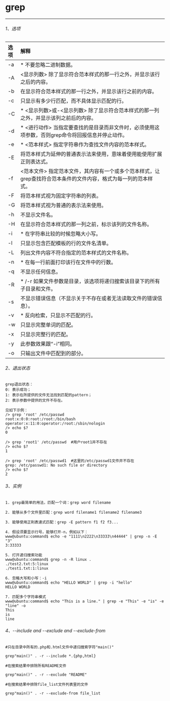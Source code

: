 # grep

---
###### 1、选项
| 选项  | 解释 
|:-----|:--------
|-a    |  * 不要忽略二进制数据。
|-A    |  <显示列数> 除了显示符合范本样式的那一行之外，并显示该行之后的内容。
|-b    |  在显示符合范本样式的那一行之外，并显示该行之前的内容。
|-c    |  只显示有多少行匹配，而不具体显示匹配的行。
|-C    |  * <显示列数>或-<显示列数>  除了显示符合范本样式的那一列之外，并显示该列之前后的内容。
|-d    |  * <进行动作> 当指定要查找的是目录而非文件时，必须使用这项参数，否则grep命令将回报信息并停止动作。
|-e    |  * <范本样式> 指定字符串作为查找文件内容的范本样式。
|-E    |  将范本样式为延伸的普通表示法来使用，意味着使用能使用扩展正则表达式。
|-f    |  <范本文件> 指定范本文件，其内容有一个或多个范本样式，让grep查找符合范本条件的文件内容，格式为每一列的范本样式。
|-F    |  将范本样式视为固定字符串的列表。
|-G    |  将范本样式视为普通的表示法来使用。
|-h    |  不显示文件名。
|-H    |  在显示符合范本样式的那一列之前，标示该列的文件名称。
|-i    |  * 在字符串比较的时候忽略大小写。
|-l    |  只显示包含匹配模板的行的文件名清单。
|-L    |  列出文件内容不符合指定的范本样式的文件名称。
|-n    |  * 在每一行前面打印该行在文件中的行数。
|-q    |  不显示任何信息。
|-R    |  * /-r 如果文件参数是目录，该选项将递归搜索该目录下的所有子目录和文件。
|-s    |  不显示错误信息（不显示关于不存在或者无法读取文件的错误信息）。
|-v    |  * 反向检索，只显示不匹配的行。
|-w    |  只显示完整单词的匹配。
|-x    |  只显示完整行的匹配。
|-y    |  此参数效果跟“-i”相同。
|-o    |  只输出文件中匹配到的部分。

###### 2、退出状态
```text
grep退出状态：
0: 表示成功；
1: 表示在所提供的文件无法找到匹配的pattern；
2: 表示参数中提供的文件不存在。

见如下示例：
/> grep 'root' /etc/passwd
root:x:0:0:root:/root:/bin/bash
operator:x:11:0:operator:/root:/sbin/nologin
/> echo $?
0

/> grep 'root1' /etc/passwd  #用户root1并不存在
/> echo $?
1

/> grep 'root' /etc/passwd1  #这里的/etc/passwd1文件并不存在
grep: /etc/passwd1: No such file or directory
/> echo $?
2
```

###### 3、实例
```text
1. grep最简单的用法，匹配一个词：grep word filename

2. 能够从多个文件里匹配：grep word filename1 filename2 filename3

3. 能够使用正則表達式匹配：grep -E pattern f1 f2 f3...

4. 假设须要显示行号，能够打开-n，例如以下：
www@ubuntu:command$ echo -e "1111\n2222\n33333\n44444" | grep -n -E "3"
3:33333

5. 打开递归搜索功能
www@ubuntu:command$ grep -n -R linux . 
./test2.txt:5:linux
./test1.txt:1:linux

6. 忽略大写和小写：-i
www@ubuntu:command$ echo "HELLO WORLD" | grep -i "hello"
HELLO WORLD

7. 匹配多个字符串模式
www@ubuntu:command$ echo "This is a line." | grep -e "This" -e "is" -e "line" -o
This
is
line
```

###### 4、--include and --exclude and --exclude-from
```text
#只在目录中所有的.php和.html文件中递归搜索字符"main()"

grep"main()" . -r --include *.{php,html}

#在搜索结果中排除所有README文件

grep"main()" . -r --exclude "README"

#在搜索结果中排除file_list文件列表里的文件

grep"main()" . -r --exclude-from file_list
```